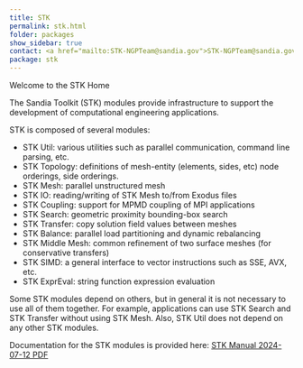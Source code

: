 ```yaml
---
title: STK
permalink: stk.html
folder: packages
show_sidebar: true
contact: <a href="mailto:STK-NGPTeam@sandia.gov">STK-NGPTeam@sandia.gov</a>, <a href="https://github.com/orgs/trilinos/teams/stk">@stk</a>
package: stk
---
```


Welcome to the STK Home

The Sandia Toolkit (STK) modules provide infrastructure to support the development of
computational engineering applications.

STK is composed of several modules:
* STK Util: various utilities such as parallel communication, command line parsing, etc.
* STK Topology: definitions of mesh-entity (elements, sides, etc) node orderings, side orderings.
* STK Mesh: parallel unstructured mesh
* STK IO: reading/writing of STK Mesh to/from Exodus files
* STK Coupling: support for MPMD coupling of MPI applications
* STK Search: geometric proximity bounding-box search
* STK Transfer: copy solution field values between meshes
* STK Balance: parallel load partitioning and dynamic rebalancing
* STK Middle Mesh: common refinement of two surface meshes (for conservative transfers)
* STK SIMD: a general interface to vector instructions such as SSE, AVX, etc.
* STK ExprEval: string function expression evaluation

Some STK modules depend on others, but in general it is not necessary to use all of them together.
For example, applications can use STK Search and STK Transfer without using STK Mesh. Also,
STK Util does not depend on any other STK modules.

Documentation for the STK modules is provided here:
[STK Manual 2024-07-12 PDF](pages/packages/mpi_x/stk/STKManual_2024-07-12-final.pdf "STK Manual PDF")

